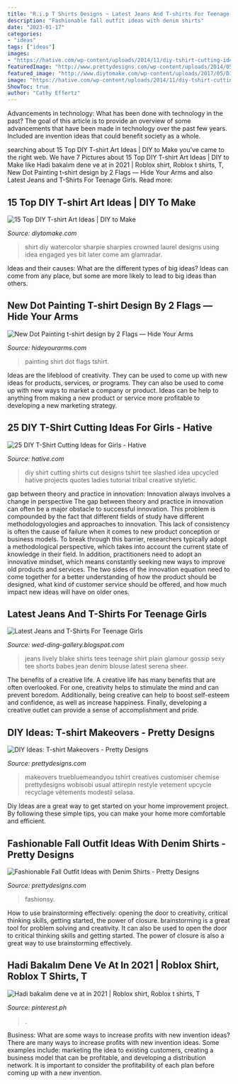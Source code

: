 ```yaml
---
title: "R.i.p T Shirts Designs ~ Latest Jeans And T-shirts For Teenage Girls"
description: "Fashionable fall outfit ideas with denim shirts"
date: "2023-01-17"
categories:
- "ideas"
tags: ["ideas"]
images:
- "https://hative.com/wp-content/uploads/2014/11/diy-tshirt-cutting-ideas/3-blue-slashed-tshirt.jpg"
featuredImage: "http://www.prettydesigns.com/wp-content/uploads/2014/05/No-Sew-Ladder-T-shirt.jpg"
featured_image: "http://www.diytomake.com/wp-content/uploads/2017/05/DIY-Watercolor-T-shirt.jpg"
image: "https://hative.com/wp-content/uploads/2014/11/diy-tshirt-cutting-ideas/3-blue-slashed-tshirt.jpg"
ShowToc: true
author: "Cathy Effertz"
---
```



Advancements in technology: What has been done with technology in the past?
The goal of this article is to provide an overview of some advancements that have been made in technology over the past few years. Included are invention ideas that could benefit society as a whole.

	

		
searching about 15 Top DIY T-shirt Art Ideas | DIY to Make you've came to the right web. We have 7 Pictures about 15 Top DIY T-shirt Art Ideas | DIY to Make like Hadi bakalım dene ve at in 2021 | Roblox shirt, Roblox t shirts, T, New Dot Painting t-shirt design by 2 Flags — Hide Your Arms and also Latest Jeans and T-Shirts For Teenage Girls. Read more:
		
    
## 15 Top DIY T-shirt Art Ideas | DIY To Make

<img loading=lazy src="http://www.diytomake.com/wp-content/uploads/2017/05/DIY-Watercolor-T-shirt.jpg" onerror="this.onerror=null;this.src='https://tse4.mm.bing.net/th?id=OIP.DEr4L_zUsGrj67bZ_b_vsQHaJ4&amp;pid=15.1';" alt="15 Top DIY T-shirt Art Ideas | DIY to Make">

_Source: diytomake.com_

>shirt diy watercolor sharpie sharpies crowned laurel designs using idea engaged yes bit later come am glamradar. 

	

Ideas and their causes: What are the different types of big ideas?
Ideas can come from any place, but some are more likely to lead to big ideas than others.

    
## New Dot Painting T-shirt Design By 2 Flags — Hide Your Arms

<img loading=lazy src="http://hideyourarms.com/wp-content/uploads/2014/05/dot-art-10.2.jpg" onerror="this.onerror=null;this.src='https://tse3.mm.bing.net/th?id=OIP.3N1T2pQm_2k4NOSV5rdvRgHaFj&amp;pid=15.1';" alt="New Dot Painting t-shirt design by 2 Flags — Hide Your Arms">

_Source: hideyourarms.com_

>painting shirt dot flags tshirt. 

	

Ideas are the lifeblood of creativity. They can be used to come up with new ideas for products, services, or programs. They can also be used to come up with new ways to market a company or product. Ideas can be help to anything from making a new product or service more profitable to developing a new marketing strategy.

    
## 25 DIY T-Shirt Cutting Ideas For Girls - Hative

<img loading=lazy src="https://hative.com/wp-content/uploads/2014/11/diy-tshirt-cutting-ideas/3-blue-slashed-tshirt.jpg" onerror="this.onerror=null;this.src='https://tse2.mm.bing.net/th?id=OIP.E6jn1okoD14yKQy3cVxZBwHaJ4&amp;pid=15.1';" alt="25 DIY T-Shirt Cutting Ideas for Girls - Hative">

_Source: hative.com_

>diy shirt cutting shirts cut designs tshirt tee slashed idea upcycled hative projects quotes ladies tutorial tribal creative styletic. 

	

gap between theory and practice in innovation: Innovation always involves a change in perspective
The gap between theory and practice in innovation can often be a major obstacle to successful innovation. This problem is compounded by the fact that different fields of study have different methodologyologies and approaches to innovation. This lack of consistency is often the cause of failure when it comes to new product conception or business models. To break through this barrier, researchers typically adopt a methodological perspective, which takes into account the current state of knowledge in their field. In addition, practitioners need to adopt an innovative mindset, which means constantly seeking new ways to improve old products and services. The two sides of the innovation equation need to come together for a better understanding of how the product should be designed, what kind of customer service should be offered, and how much impact new ideas will have on older ones.

    
## Latest Jeans And T-Shirts For Teenage Girls

<img loading=lazy src="http://1.bp.blogspot.com/-37aoSc4bvFE/Tu_7681IpwI/AAAAAAAACac/UoqfRie_Q-Y/s1600/0707blake-lively-jeans-white-T_fa.jpg" onerror="this.onerror=null;this.src='https://tse1.mm.bing.net/th?id=OIP.2bgWNqIE2PxTClA7xRuuogAAAA&amp;pid=15.1';" alt="Latest Jeans and T-Shirts For Teenage Girls">

_Source: wed-ding-gallery.blogspot.com_

>jeans lively blake shirts tees teenage shirt plain glamour gossip sexy tee shorts babes jean denim blouse latest serena sheer. 

	

The benefits of a creative life.
A creative life has many benefits that are often overlooked. For one, creativity helps to stimulate the mind and can prevent boredom. Additionally, being creative can help to boost self-esteem and confidence, as well as increase happiness. Finally, developing a creative outlet can provide a sense of accomplishment and pride.

    
## DIY Ideas: T-shirt Makeovers - Pretty Designs

<img loading=lazy src="http://www.prettydesigns.com/wp-content/uploads/2014/05/No-Sew-Ladder-T-shirt.jpg" onerror="this.onerror=null;this.src='https://tse3.mm.bing.net/th?id=OIP.4fi5myMBIEwVxrIgahbyxgHaO0&amp;pid=15.1';" alt="DIY Ideas: T-shirt Makeovers - Pretty Designs">

_Source: prettydesigns.com_

>makeovers truebluemeandyou tshirt creatives customiser chemise prettydesigns wobisobi usual attirepin restyle vetement upcycle recyclage vêtements modestil selasa. 

	

Diy Ideas are a great way to get started on your home improvement project. By following these simple tips, you can make your home more comfortable and efficient.

    
## Fashionable Fall Outfit Ideas With Denim Shirts - Pretty Designs

<img loading=lazy src="http://www.prettydesigns.com/wp-content/uploads/2014/09/Casual-Outfit-Idea-with-Denim-Shirt.jpg" onerror="this.onerror=null;this.src='https://tse3.mm.bing.net/th?id=OIP.wuqdd3misJZVdg45yWfVkAHaKR&amp;pid=15.1';" alt="Fashionable Fall Outfit Ideas with Denim Shirts - Pretty Designs">

_Source: prettydesigns.com_

>fashionsy. 

	

How to use brainstorming effectively: opening the door to creativity, critical thinking skills, getting started, the power of closure.
brainstorming is a great tool for problem solving and creativity. It can also be used to open the door to critical thinking skills and getting started. The power of closure is also a great way to use brainstorming effectively.

    
## Hadi Bakalım Dene Ve At In 2021 | Roblox Shirt, Roblox T Shirts, T

<img loading=lazy src="https://i.pinimg.com/736x/84/72/7b/84727b1b55450f5f5633034e66be8188.jpg" onerror="this.onerror=null;this.src='https://tse2.mm.bing.net/th?id=OIP.ZAAmCcvCi9ogOBCFxsiWqwAAAA&amp;pid=15.1';" alt="Hadi bakalım dene ve at in 2021 | Roblox shirt, Roblox t shirts, T">

_Source: pinterest.ph_

>. 

	

Business: What are some ways to increase profits with new invention ideas?
There are many ways to increase profits with new invention ideas. Some examples include: marketing the idea to existing customers, creating a business model that can be profitable, and developing a distribution network. It is important to consider the profitability of each plan before coming up with a new invention.

